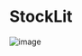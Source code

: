 # StockLit

![image](https://github.com/MainakRepositor/StockLit/assets/64016811/bf233bf5-5310-4541-a4dc-612b58ab11ea)
